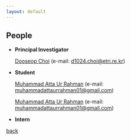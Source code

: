 ```yaml
---
layout: default
---
```


## People
+ **Principal Investigator**

     [Dooseop Choi](https://d1024choi.github.io) (e-mail: d1024.choi@etri.re.kr)

+ **Student**

     [Muhammad Atta Ur Rahman](https://muhammadattaurrahman.github.io/main/) (e-mail: muhammadattaurrahman01@gmail.com)

     [Muhammad Atta Ur Rahman](https://muhammadattaurrahman.github.io/main/) (e-mail: muhammadattaurrahman01@gmail.com)

+ **Intern**

[back](./)
